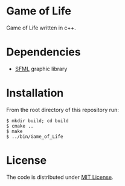 # Game of Life
Game of Life written in c++.

# Dependencies

* [SFML] graphic library

# Installation

From the root directory of this repository run:
```
$ mkdir build; cd build
$ cmake ..
$ make
$ ../bin/Game_of_Life
```

# License
The code is distributed under [MIT License](https://github.com/Sourcegasm/game-of-life/blob/master/LICENSE).


[SFML]: http://www.sfml-dev.org/
